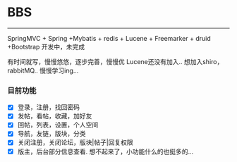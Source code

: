 # BBS

------
SpringMVC + Spring +Mybatis + redis + Lucene + Freemarker + druid +Bootstrap 开发中，未完成

有时间就写，慢慢悠悠，逐步完善，慢慢优
Lucene还没有加入..
想加入shiro，rabbitMQ..
慢慢学习ing...

### 目前功能

- [x] 登录，注册，找回密码
- [x] 发帖，看帖，收藏，加好友
- [x] 回帖，列表，设置，个人空间
- [x] 导航，友链，版块，分类
- [x] 关闭注册，关闭论坛，版块|帖子|回复权限
- [x] 版主，后台部分信息查看.
想不起来了，小功能什么的也挺多的...

